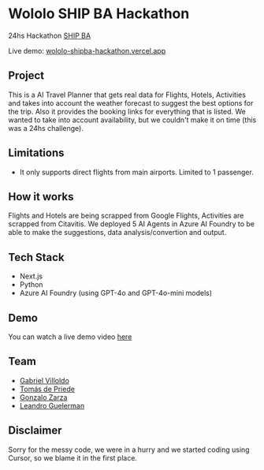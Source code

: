 # Wololo SHIP BA Hackathon

24hs Hackathon [SHIP BA](https://www.shipba.dev/)

Live demo: [wololo-shipba-hackathon.vercel.app](http://wololo-shipba-hackathon.vercel.app/)

## Project

This is a AI Travel Planner that gets real data for Flights, Hotels, Activities and takes into account the weather forecast to suggest the best options for the trip. Also it provides the booking links for everything that is listed. We wanted to take into account availability, but we couldn't make it on time (this was a 24hs challenge).

## Limitations

- It only supports direct flights from main airports. Limited to 1 passenger.

## How it works

Flights and Hotels are being scrapped from Google Flights, Activities are scrapped from Citavitis. We deployed 5 AI Agents in Azure AI Foundry to be able to make the suggestions, data analysis/convertion and output. 

## Tech Stack

- Next.js
- Python
- Azure AI Foundry (using GPT-4o and GPT-4o-mini models)

## Demo

You can watch a live demo video [here](https://drive.google.com/file/d/1nhbDfasH0Ye8t_pzzdi2YGB-YNfts3nw/view?usp=drive_link)

## Team
- [Gabriel Villoldo](https://github.com/gvillo)
- [Tomás de Priede](https://github.com/tomiito)
- [Gonzalo Zarza](https://github.com/zeta22)
- [Leandro Guelerman](https://github.com/Leandro-Guelerman)

## Disclaimer

Sorry for the messy code, we were in a hurry and we started coding using Cursor, so we blame it in the first place.

